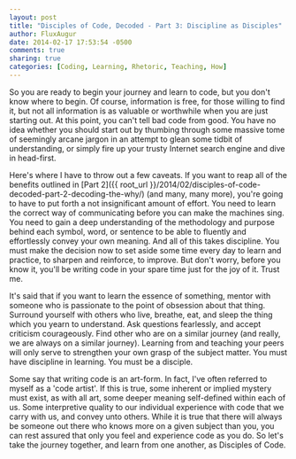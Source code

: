 ```yaml
---
layout: post
title: "Disciples of Code, Decoded - Part 3: Discipline as Disciples"
author: FluxAugur
date: 2014-02-17 17:53:54 -0500
comments: true
sharing: true
categories: [Coding, Learning, Rhetoric, Teaching, How]
---
```

So you are ready to begin your journey and learn to code, but you don't know where to begin. Of course, information is free, for those willing to find it, but not all information is as valuable or worthwhile when you are just starting out. At this point, you can't tell bad code from good. You have no idea whether you should start out by thumbing through some massive tome of seemingly arcane jargon in an attempt to glean some tidbit of understanding, or simply fire up your trusty Internet search engine and dive in head-first.

Here's where I have to throw out a few caveats. If you want to reap all of the benefits outlined in [Part 2]({{ root_url }}/2014/02/disciples-of-code-decoded-part-2-decoding-the-why/) (and many, many more), you're going to have to put forth a not insignificant amount of effort. You need to learn the correct way of communicating before you can make the machines sing. You need to gain a deep understanding of the methodology and purpose behind each symbol, word, or sentence to be able to fluently and effortlessly convey your own meaning. And all of this takes discipline. You must make the decision now to set aside some time every day to learn and practice, to sharpen and reinforce, to improve. But don't worry, before you know it, you'll be writing code in your spare time just for the joy of it. Trust me.

It's said that if you want to learn the essence of something, mentor with someone who is passionate to the point of obsession about that thing. Surround yourself with others who live, breathe, eat, and sleep the thing which you yearn to understand. Ask questions fearlessly, and accept criticism courageously. Find other who are on a similar journey (and really, we are always on a similar journey). Learning from and teaching your peers will only serve to strengthen your own grasp of the subject matter. You must have discipline in learning. You must be a disciple.

Some say that writing code is an art-form. In fact, I've often referred to myself as a 'code artist'. If this is true, some inherent or implied mystery must exist, as with all art, some deeper meaning self-defined within each of us. Some interpretive quality to our individual experience with code that we carry with us, and convey unto others. While it is true that there will always be someone out there who knows more on a given subject than you, you can rest assured that only you feel and experience code as you do. So let's take the journey together, and learn from one another, as Disciples of Code.
